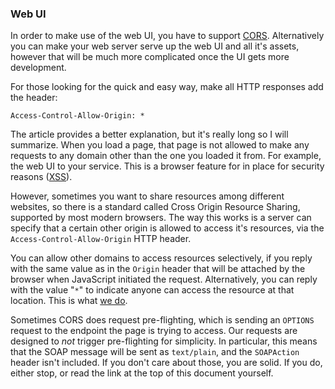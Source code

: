 ### Web UI

In order to make use of the web UI, you have to support [CORS][1].
Alternatively you can make your web server serve up the web UI and all it's
assets, however that will be much more complicated once the UI gets more
development.

For those looking for the quick and easy way, make all HTTP responses add the
header:

    Access-Control-Allow-Origin: *

The article provides a better explanation, but it's really long so I will
summarize. When you load a page, that page is not allowed to make any requests
to any domain other than the one you loaded it from. For example, the web UI to
your service. This is a browser feature for in place for security reasons
([XSS][2]).

However, sometimes you want to share resources among different websites, so
there is a standard called Cross Origin Resource Sharing, supported by most
modern browsers. The way this works is a server can specify that a certain
other origin is allowed to access it's resources, via the
`Access-Control-Allow-Origin` HTTP header.

You can allow other domains to access resources selectively, if you reply with
the same value as in the `Origin` header that will be attached by the browser
when JavaScript initiated the request. Alternatively, you can reply with the
value "`*`" to indicate anyone can access the resource at that location. This
is what [we do][3].

Sometimes CORS does request pre-flighting, which is sending an `OPTIONS`
request to the endpoint the page is trying to access. Our requests are designed
to _not_ trigger pre-flighting for simplicity. In particular, this means that
the SOAP message will be sent as `text/plain`, and the `SOAPAction` header
isn't included. If you don't care about those, you are solid. If you do, either
stop, or read the link at the top of this document yourself.

[1]: https://developer.mozilla.org/en-US/docs/HTTP/Access_control_CORS
[2]: https://en.wikipedia.org/wiki/Cross-site_scripting
[3]: https://github.com/dekhtyar/CSC366-Spring2013/blob/aperture-science/src/apersci/service/main.go#L58
